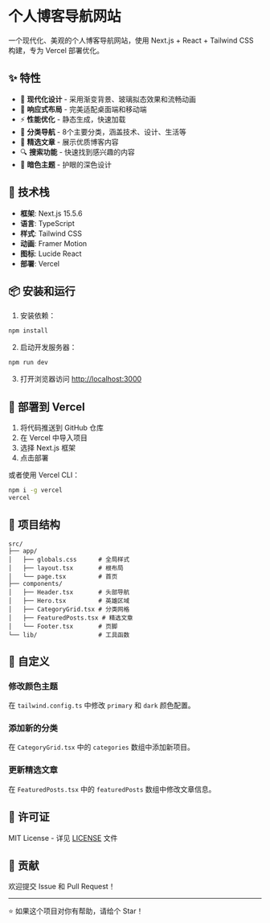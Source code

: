# 个人博客导航网站

一个现代化、美观的个人博客导航网站，使用 Next.js + React + Tailwind CSS 构建，专为 Vercel 部署优化。

## ✨ 特性

- 🎨 **现代化设计** - 采用渐变背景、玻璃拟态效果和流畅动画
- 📱 **响应式布局** - 完美适配桌面端和移动端
- ⚡ **性能优化** - 静态生成，快速加载
- 🎯 **分类导航** - 8个主要分类，涵盖技术、设计、生活等
- 📝 **精选文章** - 展示优质博客内容
- 🔍 **搜索功能** - 快速找到感兴趣的内容
- 🌙 **暗色主题** - 护眼的深色设计

## 🚀 技术栈

- **框架**: Next.js 15.5.6
- **语言**: TypeScript
- **样式**: Tailwind CSS
- **动画**: Framer Motion
- **图标**: Lucide React
- **部署**: Vercel

## 📦 安装和运行

1. 安装依赖：
```bash
npm install
```

2. 启动开发服务器：
```bash
npm run dev
```

3. 打开浏览器访问 [http://localhost:3000](http://localhost:3000)

## 🚀 部署到 Vercel

1. 将代码推送到 GitHub 仓库
2. 在 Vercel 中导入项目
3. 选择 Next.js 框架
4. 点击部署

或者使用 Vercel CLI：
```bash
npm i -g vercel
vercel
```

## 📁 项目结构

```
src/
├── app/
│   ├── globals.css      # 全局样式
│   ├── layout.tsx       # 根布局
│   └── page.tsx         # 首页
├── components/
│   ├── Header.tsx       # 头部导航
│   ├── Hero.tsx         # 英雄区域
│   ├── CategoryGrid.tsx # 分类网格
│   ├── FeaturedPosts.tsx # 精选文章
│   └── Footer.tsx       # 页脚
└── lib/                 # 工具函数
```

## 🎨 自定义

### 修改颜色主题
在 `tailwind.config.ts` 中修改 `primary` 和 `dark` 颜色配置。

### 添加新的分类
在 `CategoryGrid.tsx` 中的 `categories` 数组中添加新项目。

### 更新精选文章
在 `FeaturedPosts.tsx` 中的 `featuredPosts` 数组中修改文章信息。

## 📄 许可证

MIT License - 详见 [LICENSE](LICENSE) 文件

## 🤝 贡献

欢迎提交 Issue 和 Pull Request！

---

⭐ 如果这个项目对你有帮助，请给个 Star！